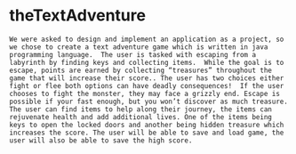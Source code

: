 # theTextAdventure
	We were asked to design and implement an application as a project, so we chose to create a text adventure game which is written in java programming language.  The user is tasked with escaping from a labyrinth by finding keys and collecting items.  While the goal is to escape, points are earned by collecting “treasures” throughout the game that will increase their score.. The user has two choices either fight or flee both options can have deadly consequences!  If the user chooses to fight the monster, they may face a grizzly end. Escape is possible if your fast enough, but you won’t discover as much treasure. The user can find items to help along their journey, the items can rejuvenate health and add additional lives. One of the items being keys to open the locked doors and another being hidden treasure which increases the score. The user will be able to save and load game, the user will also be able to save the high score.
